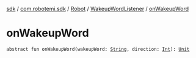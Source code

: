 [sdk](../../../index.md) / [com.robotemi.sdk](../../index.md) / [Robot](../index.md) / [WakeupWordListener](index.md) / [onWakeupWord](./on-wakeup-word.md)

# onWakeupWord

`abstract fun onWakeupWord(wakeupWord: `[`String`](https://kotlinlang.org/api/latest/jvm/stdlib/kotlin/-string/index.html)`, direction: `[`Int`](https://kotlinlang.org/api/latest/jvm/stdlib/kotlin/-int/index.html)`): `[`Unit`](https://kotlinlang.org/api/latest/jvm/stdlib/kotlin/-unit/index.html)
